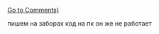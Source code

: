 <a href="https://github.com/CatOstrovsky/WebForu/issues/1"> Go to Comments)</a>
<p> пишем  на заборах код  на пк он же не работает</p>
